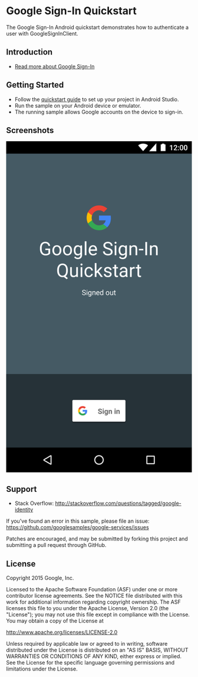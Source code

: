 Google Sign-In Quickstart
=========================

The Google Sign-In Android quickstart demonstrates how to authenticate a user with GoogleSignInClient.

Introduction
------------

- [Read more about Google Sign-In](https://developers.google.com/identity/sign-in/)

Getting Started
---------------

- Follow the [quickstart guide](https://developers.google.com/identity/sign-in/android/start) to set up your project in Android Studio.
- Run the sample on your Android device or emulator.
- The running sample allows Google accounts on the device to sign-in.

Screenshots
-----------
![Screenshot](app/src/main/sign-in-sample.png)

Support
-------

- Stack Overflow: http://stackoverflow.com/questions/tagged/google-identity

If you've found an error in this sample, please file an issue:
https://github.com/googlesamples/google-services/issues

Patches are encouraged, and may be submitted by forking this project and
submitting a pull request through GitHub.

License
-------

Copyright 2015 Google, Inc.

Licensed to the Apache Software Foundation (ASF) under one or more contributor
license agreements.  See the NOTICE file distributed with this work for
additional information regarding copyright ownership.  The ASF licenses this
file to you under the Apache License, Version 2.0 (the "License"); you may not
use this file except in compliance with the License.  You may obtain a copy of
the License at

  http://www.apache.org/licenses/LICENSE-2.0

Unless required by applicable law or agreed to in writing, software
distributed under the License is distributed on an "AS IS" BASIS, WITHOUT
WARRANTIES OR CONDITIONS OF ANY KIND, either express or implied.  See the
License for the specific language governing permissions and limitations under
the License.
